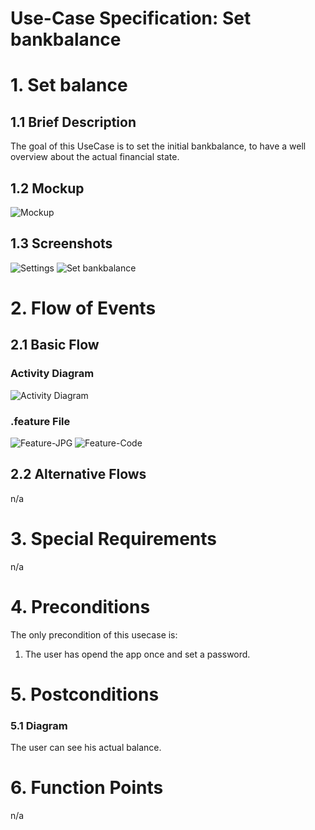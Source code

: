 # Use-Case Specification: Set bankbalance

# 1. Set balance

## 1.1 Brief Description

The goal of this UseCase is to set the initial bankbalance, to have a well overview about the actual financial state.

## 1.2 Mockup
![Mockup](./easyFinance-Kontostand.png)

## 1.3 Screenshots
![Settings](./change_balance1.jpeg)
![Set bankbalance](./change_balance2.jpeg)

# 2. Flow of Events

## 2.1 Basic Flow

### Activity Diagram
![Activity Diagram](./UseCaseBankbalance.png)

### .feature File
![Feature-JPG](./setbalance-feature.jpg)
![Feature-Code](../set_balnace.feature)


## 2.2 Alternative Flows
n/a

# 3. Special Requirements
n/a

# 4. Preconditions
The only precondition of this usecase is:

 1. The user has opend the app once and set a password.

# 5. Postconditions

### 5.1 Diagram
The user can see his actual balance.

# 6. Function Points
n/a

